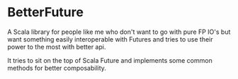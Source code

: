 # BetterFuture
A Scala library for people like me who don't want to go with pure FP IO's but want something easily interoperable with Futures and tries to use their power to the most with better api.

It tries to sit on the top of Scala Future and implements some common methods for better composability.

